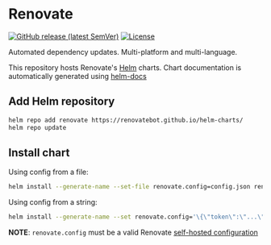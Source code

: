 # Renovate

[![GitHub release (latest SemVer)](https://img.shields.io/github/v/release/renovatebot/helm-charts?style=for-the-badge)](https://github.com/renovatebot/helm-charts/releases/latest)
[![License](https://img.shields.io/github/license/renovatebot/helm-charts?style=for-the-badge)](https://opensource.org/licenses/AGPL-3.0)

Automated dependency updates. Multi-platform and multi-language.

This repository hosts Renovate's [Helm](https://helm.sh) charts. Chart documentation is automatically generated using [helm-docs](https://github.com/norwoodj/helm-docs)

## Add Helm repository

```bash
helm repo add renovate https://renovatebot.github.io/helm-charts/
helm repo update
```

## Install chart

Using config from a file:

```bash
helm install --generate-name --set-file renovate.config=config.json renovate/renovate
```

Using config from a string:

```bash
helm install --generate-name --set renovate.config='\{\"token\":\"...\"\}' renovate/renovate
```

**NOTE**: `renovate.config` must be a valid Renovate [self-hosted configuration](https://docs.renovatebot.com/self-hosted-configuration/)
